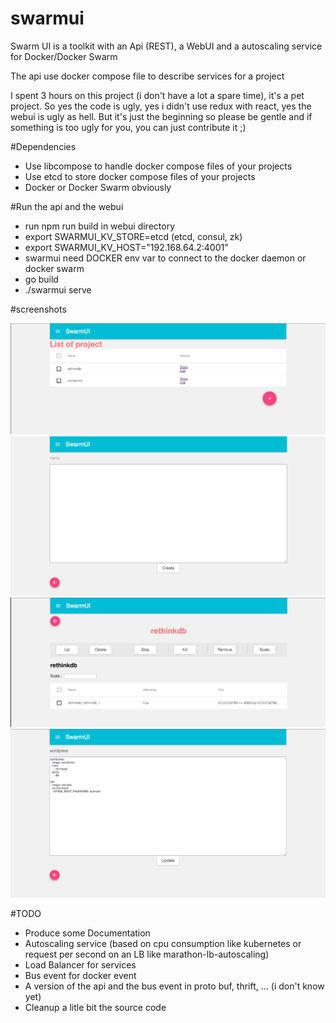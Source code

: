 # swarmui

Swarm UI is a toolkit with an Api (REST), a WebUI and a autoscaling service for Docker/Docker Swarm

The api use docker compose file to describe services for a project

I spent 3 hours on this project (i don't have a lot a spare time), it's a pet project.
So yes the code is ugly, yes i didn't use redux with react, yes the webui is ugly as hell.
But it's just the beginning so please be gentle and if something is too ugly for you, you can just contribute it ;)

#Dependencies
- Use libcompose to handle docker compose files of your projects
- Use etcd to store docker compose files of your projects
- Docker or Docker Swarm obviously

#Run the api and the webui
- run npm run build in webui directory
- export SWARMUI_KV_STORE=etcd (etcd, consul, zk)
- export SWARMUI_KV_HOST="192.168.64.2:4001"
- swarmui need DOCKER env var to connect to the docker daemon or docker swarm
- go build
- ./swarmui serve


#screenshots

![Alt text](/doc/img/1.png?raw=true "List of project")
![Alt text](/doc/img/2.png?raw=true "Create a project (with docker compose file)")
![Alt text](/doc/img/3.png?raw=true "Manage a project")
![Alt text](/doc/img/4.png?raw=true "Edit a project (with docker compose file)")

#TODO

- Produce some Documentation
- Autoscaling service (based on cpu consumption like kubernetes or request per second on an LB like marathon-lb-autoscaling)
- Load Balancer for services
- Bus event for docker event
- A version of the api and the bus event in proto buf, thrift, ... (i don't know yet)
- Cleanup a litle bit the source code
